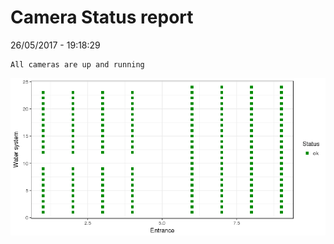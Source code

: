 Camera Status report
================
26/05/2017 - 19:18:29

    All cameras are up and running

![](camreport_files/figure-markdown_github/unnamed-chunk-2-1.png)
